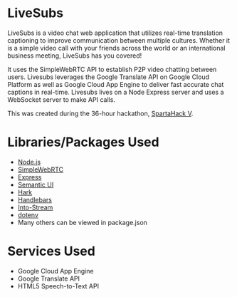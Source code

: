 # LiveSubs
LiveSubs is a video chat web application that utilizes real-time translation captioning to improve communication between multiple cultures. Whether it is a simple video call with your friends across the world or an international business meeting, LiveSubs has you covered!

It uses the SimpleWebRTC API to establish P2P video chatting between users. Livesubs leverages the Google Translate API on Google Cloud Platform as well as Google Cloud App Engine to deliver fast accurate chat captions in real-time. 
Livesubs lives on a Node Express server and uses a WebSocket server to make API calls.

This was created during the 36-hour hackathon, [SpartaHack V](https://github.com/bayyatej/livesubs).

# Libraries/Packages Used
- [Node.js](https://nodejs.org)
- [SimpleWebRTC](https://www.simplewebrtc.com/)
- [Express](https://expressjs.com/)
- [Semantic UI](https://semantic-ui.com/)
- [Hark](https://www.npmjs.com/package/hark)
- [Handlebars](http://handlebarsjs.com/)
- [Into-Stream](https://github.com/sindresorhus/into-stream)
- [dotenv](https://github.com/motdotla/dotenv#readme)
- Many others can be viewed in package.json

# Services Used
- Google Cloud App Engine
- Google Translate API
- HTML5 Speech-to-Text API
